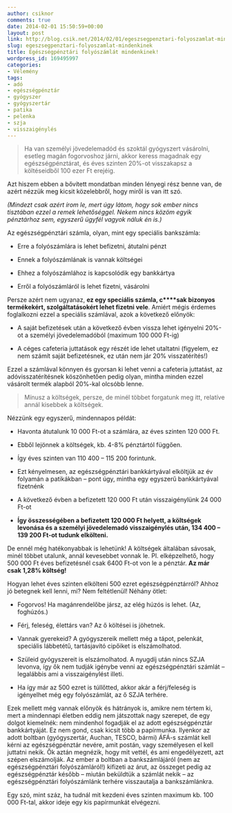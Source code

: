 ```yaml
---
author: csiknor
comments: true
date: 2014-02-01 15:50:59+00:00
layout: post
link: http://blog.csik.net/2014/02/01/egeszsegpenztari-folyoszamlat-mindenkinek/
slug: egeszsegpenztari-folyoszamlat-mindenkinek
title: Egészségpénztári folyószámlát mindenkinek!
wordpress_id: 169495997
categories:
- Vélemény
tags:
- adó
- egészségpénztár
- gyógyszer
- gyógyszertár
- patika
- pelenka
- szja
- visszaigénylés
---
```


<blockquote>Ha van személyi jövedelemadód és szoktál gyógyszert vásárolni, esetleg magán fogorvoshoz járni, akkor keress magadnak egy egészségpénztárat, és éves szinten 20%-ot visszakapsz a költéseidből 100 ezer Ft erejéig.</blockquote>


Azt hiszem ebben a bővített mondatban minden lényegi rész benne van, de azért nézzük meg kicsit közelebbről, hogy miről is van itt szó.

_(Mindezt csak azért írom le, mert úgy látom, hogy sok ember nincs tisztában ezzel a remek lehetőséggel. Nekem nincs közöm egyik pénztárhoz sem, egyszerű ügyfél vagyok náluk én is.)_

Az egészségpénztári számla, olyan, mint egy speciális bankszámla:



	
  * Erre a folyószámlára is lehet befizetni, átutalni pénzt

	
  * Ennek a folyószámlának is vannak költségei

	
  * Ehhez a folyószámlához is kapcsolódik egy bankkártya

	
  * Erről a folyószámláról is lehet fizetni, vásárolni


Persze azért nem ugyanaz, **ez egy speciális számla, c****sak bizonyos termékekért, szolgáltatásokért lehet fizetni vele**. Amiért mégis érdemes foglalkozni ezzel a speciális számlával, azok a következő előnyök:



	
  * A saját befizetések után a következő évben vissza lehet igényelni 20%-ot a személyi jövedelemadóból (maximum 100 000 Ft-ig)

	
  * A céges cafeteria juttatások egy részét ide lehet utaltatni (figyelem, ez nem számít saját befizetésnek, ez után nem jár 20% visszatérítés!)


Ezzel a számlával könnyen és gyorsan ki lehet venni a cafeteria juttatást, az adóvisszatérítésnek köszönhetően pedig olyan, mintha minden ezzel vásárolt termék alapból 20%-kal olcsóbb lenne.


<blockquote>Mínusz a költségek, persze, de minél többet forgatunk meg itt, relatíve annál kisebbek a költségek.</blockquote>


Nézzünk egy egyszerű, mindennapos példát:



	
  * Havonta átutalunk 10 000 Ft-ot a számlára, az éves szinten 120 000 Ft.

	
  * Ebből lejönnek a költségek, kb. 4-8% pénztártól függően.

	
  * Így éves szinten van 110 400 – 115 200 forintunk.

	
  * Ezt kényelmesen, az egészségpénztári bankkártyával elköltjük az év folyamán a patikákban – pont úgy, mintha egy egyszerű bankkártyával fizetnénk

	
  * A következő évben a befizetett 120 000 Ft után visszaigénylünk 24 000 Ft-ot

	
  * **Így összességében a befizetett 120 000 Ft helyett, a költségek levonása és a személyi jövedelemadó visszaigénylés után, 134 400 – 139 200 Ft-ot tudunk elkölteni.**


De ennél még hatékonyabbak is lehetünk! A költségek általában sávosak, minél többet utalunk, annál kevesebbet vonnak le. Pl. elképzelhető, hogy 500 000 Ft éves befizetésnél csak 6400 Ft-ot von le a pénztár. **Az már csak 1,28% költség!**

Hogyan lehet éves szinten elkölteni 500 ezret egészségpénztárról? Ahhoz jó betegnek kell lenni, mi? Nem feltétlenül! Néhány ötlet:



	
  * Fogorvos! Ha magánrendelőbe jársz, az elég húzós is lehet. (Az, foghúzós.)

	
  * Férj, feleség, élettárs van? Az ő költései is jöhetnek.

	
  * Vannak gyerekeid? A gyógyszereik mellett még a tápot, pelenkát, speciális lábbetétű, tartásjavító cipőiket is elszámolhatod.

	
  * Szüleid gyógyszereit is elszámolhatod. A nyugdíj után nincs SZJA levonva, így ők nem tudják igénybe venni az egészségpénztári számlát – legalábbis ami a visszaigénylést illeti.

	
  * Ha így már az 500 ezret is túllőtted, akkor akár a férj/feleség is igényelhet még egy folyószámlát, az ő SZJA terhére.


Ezek mellett még vannak előnyök és hátrányok is, amikre nem tértem ki, mert a mindennapi életben eddig nem játszottak nagy szerepet, de egy dolgot kiemelnék: nem mindenhol fogadják el az adott egészségpénztár bankkártyáját. Ez nem gond, csak kicsit több a papírmunka. Ilyenkor az adott boltban (gyógyszertár, Auchan, TESCO, bármi) ÁFÁ-s számlát kell kérni az egészségpénztár nevére, amit postán, vagy személyesen el kell juttatni nekik. Ők aztán megnézik, hogy mit vettél, és ami engedélyezett, azt szépen elszámolják. Az ember a boltban a bankszámlájáról (nem az egészségpénztári folyószámláról!) kifizeti az árut, az összeget pedig az egészségpénztár később – miután beküldtük a számlát nekik – az egészségpénztári folyószámlánk terhére visszautalja a bankszámlánkra.

Egy szó, mint száz, ha tudnál mit kezdeni éves szinten maximum kb. 100 000 Ft-tal, akkor ideje egy kis papírmunkát elvégezni.
